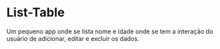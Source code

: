 # List-Table
Um pequeno app onde se lista nome e idade onde se tem  a interação do usuário de adicionar, editar e excluir os dados.
